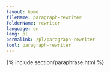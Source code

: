 ```yaml
---
layout: home
fileName: paragraph-rewriter
folderName: rewriter
language: en
lang: pl
permalink: /pl/paragraph-rewriter
tool: paragraph-rewriter
---
```

{% include section/paraphrase.html %}

